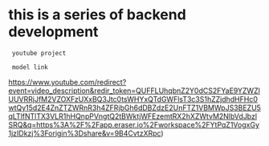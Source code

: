 # this is a series of backend development 
``` youtube project```

``` model link```

https://www.youtube.com/redirect?event=video_description&redir_token=QUFFLUhqbnZ2Y0dCS2FYaE9YZWZlUUVRRjJfM2VZOXFzUXxBQ3Jtc0tsWHYxQTdGWFlsT3c3S1hZZjdhdHFHc0wtQy15d2E4ZnZTZWRnR3h4ZFRjbGh6dDBZdzE2UnFTZ1VBMWpJS3BEZU5qLTlfNTlTX3VLR1hHQnpPVngtQ2tBWktjWFEzemtRX2hXZWtvM2NlbVdJbzlSRQ&q=https%3A%2F%2Fapp.eraser.io%2Fworkspace%2FYtPqZ1VogxGy1jzIDkzj%3Forigin%3Dshare&v=9B4CvtzXRpc)